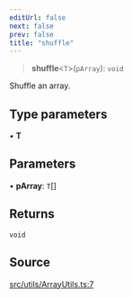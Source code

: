 ```yaml
---
editUrl: false
next: false
prev: false
title: "shuffle"
---
```


> **shuffle**\<`T`\>(`pArray`): `void`

Shuffle an array.

## Type parameters

• **T**

## Parameters

• **pArray**: `T`[]

## Returns

`void`

## Source

[src/utils/ArrayUtils.ts:7](https://github.com/relishinc/dill-pixel/blob/10f512f7f577ca5e74162827f11215b28df5ca97/src/utils/ArrayUtils.ts#L7)
